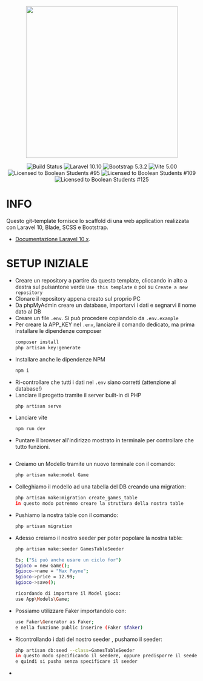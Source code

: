 <p align="center"><a href="https://laravel.com" target="_blank"><img src="https://raw.githubusercontent.com/laravel/art/master/logo-lockup/5%20SVG/2%20CMYK/1%20Full%20Color/laravel-logolockup-cmyk-red.svg" width="400"></a></p>

<p align="center">
<img src="https://img.shields.io/badge/template-tested-green" alt="Build Status">
<img src="https://img.shields.io/badge/laravel-10.10-red" alt="Laravel 10.10" />
<img src="https://img.shields.io/badge/bootstrap-5.3.2-red" alt="Bootstrap 5.3.2" />
<img src="https://img.shields.io/badge/vite-5.00-red" alt="Vite 5.00" />
<br>
<img src="https://img.shields.io/badge/license-boolean_95-blue" alt="Licensed to Boolean Students #95" />
<img src="https://img.shields.io/badge/license-boolean_109-blue" alt="Licensed to Boolean Students #109" />
<img src="https://img.shields.io/badge/license-boolean_125-blue" alt="Licensed to Boolean Students #125" />
</p>

# INFO

Questo git-template fornisce lo scaffold di una web application realizzata con Laravel 10, Blade, SCSS e Bootstrap. 

- [Documentazione Laravel 10.x](https://laravel.com/docs/10.x).

# SETUP INIZIALE

- Creare un repository a partire da questo template, cliccando in alto a destra sul pulsantone verde `Use this template` e poi su `Create a new repository`
- Clonare il repository appena creato sul proprio PC
- Da phpMyAdmin creare un database, importarvi i dati e segnarvi il nome dato al DB
- Creare un file `.env`. Si può procedere copiandolo da `.env.example`
- Per creare la APP_KEY nel `.env`, lanciare il comando dedicato, ma prima installare le dipendenze composer
	```bash
    composer install
	php artisan key:generate
	```
 - Installare anche le dipendenze NPM
	```bash
	npm i
	```
- Ri-controllare che tutti i dati nel `.env` siano corretti (attenzione al database!)
- Lanciare il progetto tramite il server built-in di PHP
	```bash
	php artisan serve
	```
- Lanciare vite
	```bash
	npm run dev
	```
- Puntare il browser all'indirizzo mostrato in terminale per controllare che tutto funzioni.
 	```
- Creiamo un Modello tramite un nuovo terminale con il comando:
	```bash	
	php artisan make:model Game
	```
- Colleghiamo il modello ad una tabella del DB creando una migration: 
	```bash
	php artisan make:migration create_games_table
	in questo modo potremmo creare la struttura della nostra table
	```
- Pushiamo la nostra table con il comando:
	```bash
	php artisan migration
	```
- Adesso creiamo il nostro seeder per poter popolare la nostra table:
	```bash
	php artisan make:seeder GamesTableSeeder

	Es; ("Si può anche usare un ciclo for")
	$gioco = new Game();
	$gioco->name = "Max Payne";
	$gioco->price = 12.99;
	$gioco->save();

	ricordando di importare il Model gioco: 
	use App\Models\Game;
	```
- Possiamo utilizzare Faker importandolo con:
	```bash
	use Faker\Generator as Faker; 
	e nella funzione public inserire (Faker $faker)
	```
- Ricontrollando i dati del nostro seeder , pushamo il seeder:
	```bash
	php artisan db:seed --class=GamesTableSeeder
	in questo modo specificando il seedere, oppure predisporre il seeder generale DatabaseSeeder in modo tale che li pushi lui tutti quelli che gli dai
	e quindi si pusha senza specificare il seeder
	```
- 



